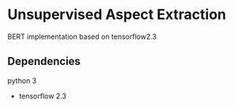 # Unsupervised Aspect Extraction
BERT implementation based on tensorflow2.3

## Dependencies

python 3
* tensorflow 2.3